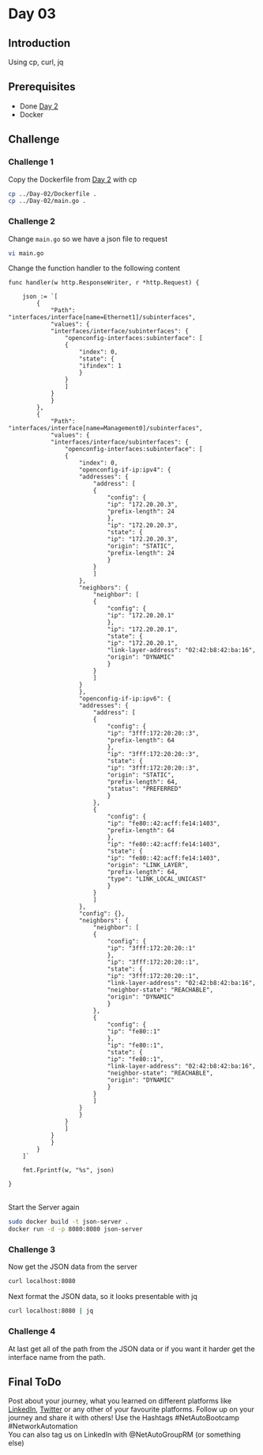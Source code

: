 # Day 03
## Introduction
Using cp, curl, jq


## Prerequisites
* Done [Day 2](../Day-02/readme.md)
* Docker

## Challenge

### Challenge 1

Copy the Dockerfile from [Day 2](../Day-02/readme.md) with cp

```sh
cp ../Day-02/Dockerfile .
cp ../Day-02/main.go .
```

### Challenge 2

Change `main.go` so we have a json file to request

```sh
vi main.go
```

Change the function handler to the following content

```golang
func handler(w http.ResponseWriter, r *http.Request) {
    
    json := `[
        {
            "Path": "interfaces/interface[name=Ethernet1]/subinterfaces",
            "values": {
            "interfaces/interface/subinterfaces": {
                "openconfig-interfaces:subinterface": [
                {
                    "index": 0,
                    "state": {
                    "ifindex": 1
                    }
                }
                ]
            }
            }
        },
        {
            "Path": "interfaces/interface[name=Management0]/subinterfaces",
            "values": {
            "interfaces/interface/subinterfaces": {
                "openconfig-interfaces:subinterface": [
                {
                    "index": 0,
                    "openconfig-if-ip:ipv4": {
                    "addresses": {
                        "address": [
                        {
                            "config": {
                            "ip": "172.20.20.3",
                            "prefix-length": 24
                            },
                            "ip": "172.20.20.3",
                            "state": {
                            "ip": "172.20.20.3",
                            "origin": "STATIC",
                            "prefix-length": 24
                            }
                        }
                        ]
                    },
                    "neighbors": {
                        "neighbor": [
                        {
                            "config": {
                            "ip": "172.20.20.1"
                            },
                            "ip": "172.20.20.1",
                            "state": {
                            "ip": "172.20.20.1",
                            "link-layer-address": "02:42:b8:42:ba:16",
                            "origin": "DYNAMIC"
                            }
                        }
                        ]
                    }
                    },
                    "openconfig-if-ip:ipv6": {
                    "addresses": {
                        "address": [
                        {
                            "config": {
                            "ip": "3fff:172:20:20::3",
                            "prefix-length": 64
                            },
                            "ip": "3fff:172:20:20::3",
                            "state": {
                            "ip": "3fff:172:20:20::3",
                            "origin": "STATIC",
                            "prefix-length": 64,
                            "status": "PREFERRED"
                            }
                        },
                        {
                            "config": {
                            "ip": "fe80::42:acff:fe14:1403",
                            "prefix-length": 64
                            },
                            "ip": "fe80::42:acff:fe14:1403",
                            "state": {
                            "ip": "fe80::42:acff:fe14:1403",
                            "origin": "LINK_LAYER",
                            "prefix-length": 64,
                            "type": "LINK_LOCAL_UNICAST"
                            }
                        }
                        ]
                    },
                    "config": {},
                    "neighbors": {
                        "neighbor": [
                        {
                            "config": {
                            "ip": "3fff:172:20:20::1"
                            },
                            "ip": "3fff:172:20:20::1",
                            "state": {
                            "ip": "3fff:172:20:20::1",
                            "link-layer-address": "02:42:b8:42:ba:16",
                            "neighbor-state": "REACHABLE",
                            "origin": "DYNAMIC"
                            }
                        },
                        {
                            "config": {
                            "ip": "fe80::1"
                            },
                            "ip": "fe80::1",
                            "state": {
                            "ip": "fe80::1",
                            "link-layer-address": "02:42:b8:42:ba:16",
                            "neighbor-state": "REACHABLE",
                            "origin": "DYNAMIC"
                            }
                        }
                        ]
                    }
                    }
                }
                ]
            }
            }
        }
    ]`

    fmt.Fprintf(w, "%s", json)

}
```
</br>
Start the Server again

```sh
sudo docker build -t json-server . 
docker run -d -p 8080:8080 json-server 
```

### Challenge 3
Now get the JSON data from the server
```sh
curl localhost:8080
```

Next format the JSON data, so it looks presentable with jq
```sh
curl localhost:8080 | jq
```

### Challenge 4
At last get all of the path from the JSON data or if you want it harder get the interface name from the path.

<!--  curl -s localhost:8080 | jq '.[].Path' -->
<!-- curl -s localhost:8080 | jq -r '.[].Path | match("name=([^,]+)").string | match("[^=]+$").string' -->


## Final ToDo

Post about your journey, what you learned on different platforms like [LinkedIn](https://www.linkedin.com/feed/), [Twitter](https://x.com/intent/post?url=https%3A%2F%2Fgithub.com%2FNetAuto-RheinMain%2FNetAuto-Bootcamp&text=I%20just%20completed%20Day%203%20of%20the%20NetAuto%20Bootcamp%20on%20Linux!&hashtags=NetAutoBootcamp%2CNetworkAutomation) or any other of your favourite platforms. Follow up on your journey and share it with others! Use the Hashtags #NetAutoBootcamp #NetworkAutomation </br>
You can also tag us on LinkedIn with @NetAutoGroupRM (or something else)